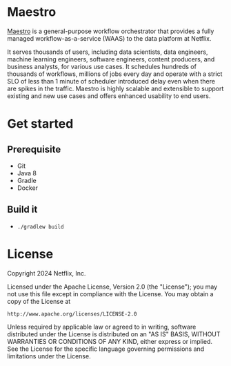 Maestro
===================================
[Maestro](https://netflixtechblog.com/orchestrating-data-ml-workflows-at-scale-with-netflix-maestro-aaa2b41b800c#7d0f)
is a general-purpose workflow orchestrator that 
provides a fully managed workflow-as-a-service (WAAS) to the data platform at Netflix.

It serves thousands of users, including data scientists, data engineers, machine learning engineers,
software engineers, content producers, and business analysts, for various use cases.
It schedules hundreds of thousands of workflows, millions of jobs every day
and operate with a strict SLO of less than 1 minute of scheduler introduced delay
even when there are spikes in the traffic.
Maestro is highly scalable and extensible to support existing and new use cases and offers enhanced usability to end users.

# Get started
## Prerequisite
- Git
- Java 8
- Gradle
- Docker


## Build it
- `./gradlew build`

# License
Copyright 2024 Netflix, Inc.

Licensed under the Apache License, Version 2.0 (the "License");
you may not use this file except in compliance with the License.
You may obtain a copy of the License at

    http://www.apache.org/licenses/LICENSE-2.0

Unless required by applicable law or agreed to in writing, software
distributed under the License is distributed on an "AS IS" BASIS,
WITHOUT WARRANTIES OR CONDITIONS OF ANY KIND, either express or implied.
See the License for the specific language governing permissions and
limitations under the License.
